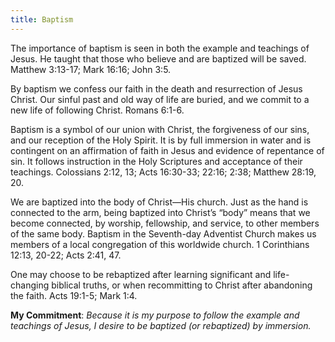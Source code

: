 ```yaml
---
title: Baptism
---
```


The importance of baptism is seen in both the example and teachings of Jesus. He taught that those who believe and are baptized will be saved. Matthew 3:13-17; Mark 16:16; John 3:5.

By baptism we confess our faith in the death and resurrection of Jesus Christ. Our sinful past and old way of life are buried, and we commit to a new life of following Christ. Romans 6:1-6.

Baptism is a symbol of our union with Christ, the forgiveness of our sins, and our reception of the Holy Spirit. It is by full immersion in water and is contingent on an affirmation of faith in Jesus and evidence of repentance of sin. It follows instruction in the Holy Scriptures and acceptance of their teachings. Colossians 2:12, 13; Acts 16:30-33; 22:16; 2:38; Matthew 28:19, 20.

We are baptized into the body of Christ—His church. Just as the hand is connected to the arm, being baptized into Christ’s “body” means that we become connected, by worship, fellowship, and service, to other members of the same body. Baptism in the Seventh-day Adventist Church makes us members of a local congregation of this worldwide church. 1 Corinthians 12:13, 20-22; Acts 2:41, 47.

One may choose to be rebaptized after learning significant and life-changing biblical truths, or when recommitting to Christ after abandoning the faith. Acts 19:1-5; Mark 1:4.

**My Commitment**: _Because it is my purpose to follow the example and teachings of Jesus, I desire to be baptized (or rebaptized) by immersion._